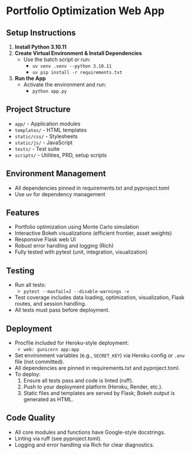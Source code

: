 # Portfolio Optimization Web App

## Setup Instructions

1. **Install Python 3.10.11**
2. **Create Virtual Environment & Install Dependencies**
   - Use the batch script or run:
     - `uv venv .venv --python 3.10.11`
     - `uv pip install -r requirements.txt`
3. **Run the App**
   - Activate the environment and run:
     - `python app.py`

## Project Structure
- `app/` - Application modules
- `templates/` - HTML templates
- `static/css/` - Stylesheets
- `static/js/` - JavaScript
- `tests/` - Test suite
- `scripts/` - Utilities, PRD, setup scripts

## Environment Management
- All dependencies pinned in requirements.txt and pyproject.toml
- Use uv for dependency management

## Features
- Portfolio optimization using Monte Carlo simulation
- Interactive Bokeh visualizations (efficient frontier, asset weights)
- Responsive Flask web UI
- Robust error handling and logging (Rich)
- Fully tested with pytest (unit, integration, visualization)

## Testing
- Run all tests:
  - `pytest --maxfail=2 --disable-warnings -v`
- Test coverage includes data loading, optimization, visualization, Flask routes, and session handling.
- All tests must pass before deployment.

## Deployment
- Procfile included for Heroku-style deployment:
  - `web: gunicorn app:app`
- Set environment variables (e.g., `SECRET_KEY`) via Heroku config or `.env` file (not committed).
- All dependencies are pinned in requirements.txt and pyproject.toml.
- To deploy:
  1. Ensure all tests pass and code is linted (ruff).
  2. Push to your deployment platform (Heroku, Render, etc.).
  3. Static files and templates are served by Flask; Bokeh output is generated as HTML.

## Code Quality
- All core modules and functions have Google-style docstrings.
- Linting via ruff (see pyproject.toml).
- Logging and error handling via Rich for clear diagnostics.
